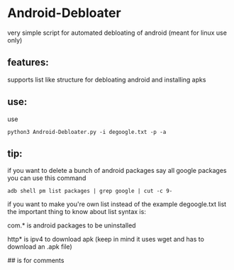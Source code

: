 # Android-Debloater
very simple script for automated debloating of android (meant for linux use only)
## features:
supports list like structure for debloating android and installing apks
## use:
use
```shell
python3 Android-Debloater.py -i degoogle.txt -p -a
```

## tip:
if you want to delete a bunch of android packages say all google packages you can use this command
```shell
adb shell pm list packages | grep google | cut -c 9-
```

if you want to make you're own list instead of the example degoogle.txt list the important thing to know about list syntax is:

com.* is android packages to be uninstalled

http* is ipv4 to download apk (keep in mind it uses wget and has to download an .apk file)

*##* is for comments
